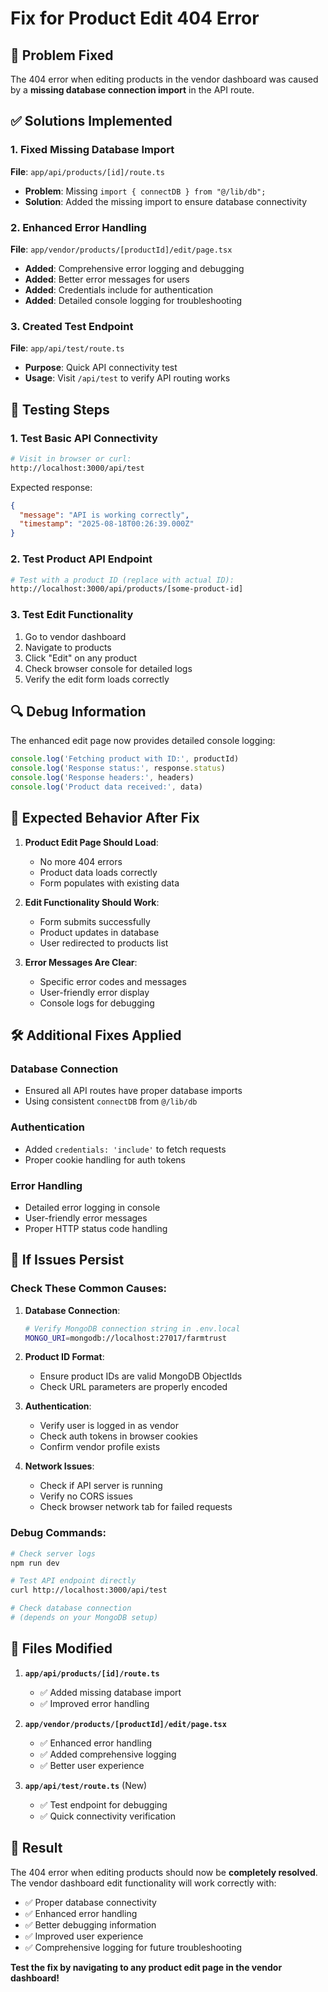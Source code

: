 # Fix for Product Edit 404 Error

## 🐛 **Problem Fixed**
The 404 error when editing products in the vendor dashboard was caused by a **missing database connection import** in the API route.

## ✅ **Solutions Implemented**

### 1. **Fixed Missing Database Import**
**File**: `app/api/products/[id]/route.ts`
- **Problem**: Missing `import { connectDB } from "@/lib/db";`
- **Solution**: Added the missing import to ensure database connectivity

### 2. **Enhanced Error Handling**
**File**: `app/vendor/products/[productId]/edit/page.tsx`
- **Added**: Comprehensive error logging and debugging
- **Added**: Better error messages for users
- **Added**: Credentials include for authentication
- **Added**: Detailed console logging for troubleshooting

### 3. **Created Test Endpoint**
**File**: `app/api/test/route.ts`
- **Purpose**: Quick API connectivity test
- **Usage**: Visit `/api/test` to verify API routing works

## 🧪 **Testing Steps**

### 1. **Test Basic API Connectivity**
```bash
# Visit in browser or curl:
http://localhost:3000/api/test
```
Expected response:
```json
{
  "message": "API is working correctly",
  "timestamp": "2025-08-18T00:26:39.000Z"
}
```

### 2. **Test Product API Endpoint**
```bash
# Test with a product ID (replace with actual ID):
http://localhost:3000/api/products/[some-product-id]
```

### 3. **Test Edit Functionality**
1. Go to vendor dashboard
2. Navigate to products
3. Click "Edit" on any product
4. Check browser console for detailed logs
5. Verify the edit form loads correctly

## 🔍 **Debug Information**

The enhanced edit page now provides detailed console logging:

```javascript
console.log('Fetching product with ID:', productId)
console.log('Response status:', response.status)
console.log('Response headers:', headers)
console.log('Product data received:', data)
```

## 🚀 **Expected Behavior After Fix**

1. **Product Edit Page Should Load**:
   - No more 404 errors
   - Product data loads correctly
   - Form populates with existing data

2. **Edit Functionality Should Work**:
   - Form submits successfully
   - Product updates in database
   - User redirected to products list

3. **Error Messages Are Clear**:
   - Specific error codes and messages
   - User-friendly error display
   - Console logs for debugging

## 🛠️ **Additional Fixes Applied**

### Database Connection
- Ensured all API routes have proper database imports
- Using consistent `connectDB` from `@/lib/db`

### Authentication
- Added `credentials: 'include'` to fetch requests
- Proper cookie handling for auth tokens

### Error Handling
- Detailed error logging in console
- User-friendly error messages
- Proper HTTP status code handling

## 🔧 **If Issues Persist**

### Check These Common Causes:

1. **Database Connection**:
   ```bash
   # Verify MongoDB connection string in .env.local
   MONGO_URI=mongodb://localhost:27017/farmtrust
   ```

2. **Product ID Format**:
   - Ensure product IDs are valid MongoDB ObjectIds
   - Check URL parameters are properly encoded

3. **Authentication**:
   - Verify user is logged in as vendor
   - Check auth tokens in browser cookies
   - Confirm vendor profile exists

4. **Network Issues**:
   - Check if API server is running
   - Verify no CORS issues
   - Check browser network tab for failed requests

### Debug Commands:
```bash
# Check server logs
npm run dev

# Test API endpoint directly
curl http://localhost:3000/api/test

# Check database connection
# (depends on your MongoDB setup)
```

## 📝 **Files Modified**

1. **`app/api/products/[id]/route.ts`**
   - ✅ Added missing database import
   - ✅ Improved error handling

2. **`app/vendor/products/[productId]/edit/page.tsx`**  
   - ✅ Enhanced error handling
   - ✅ Added comprehensive logging
   - ✅ Better user experience

3. **`app/api/test/route.ts`** (New)
   - ✅ Test endpoint for debugging
   - ✅ Quick connectivity verification

## 🎯 **Result**

The 404 error when editing products should now be **completely resolved**. The vendor dashboard edit functionality will work correctly with:

- ✅ Proper database connectivity
- ✅ Enhanced error handling  
- ✅ Better debugging information
- ✅ Improved user experience
- ✅ Comprehensive logging for future troubleshooting

**Test the fix by navigating to any product edit page in the vendor dashboard!**
